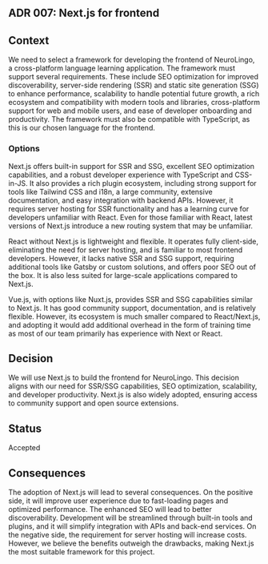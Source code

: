 ## ADR 007: Next.js for frontend

## Context
We need to select a framework for developing the frontend of NeuroLingo, a cross-platform language learning application. The framework must support several requirements. These include SEO optimization for improved discoverability, server-side rendering (SSR) and static site generation (SSG) to enhance performance, scalability to handle potential future growth, a rich ecosystem and compatibility with modern tools and libraries, cross-platform support for web and mobile users, and ease of developer onboarding and productivity. The framework must also be compatible with TypeScript, as this is our chosen language for the frontend. 

### Options

Next.js offers built-in support for SSR and SSG, excellent SEO optimization capabilities, and a robust developer experience with TypeScript and CSS-in-JS. It also provides a rich plugin ecosystem, including strong support for tools like Tailwind CSS and i18n, a large community, extensive documentation, and easy integration with backend APIs. However, it requires server hosting for SSR functionality and has a learning curve for developers unfamiliar with React. Even for those familiar with React, latest versions of Next.js introduce a new routing system that may be unfamiliar.

React without Next.js is lightweight and flexible. It operates fully client-side, eliminating the need for server hosting, and is familiar to most frontend developers. However, it lacks native SSR and SSG support, requiring additional tools like Gatsby or custom solutions, and offers poor SEO out of the box. It is also less suited for large-scale applications compared to Next.js.

Vue.js, with options like Nuxt.js, provides SSR and SSG capabilities similar to Next.js. It has good community support, documentation, and is relatively flexible. However, its ecosystem is much smaller compared to React/Next.js, and adopting it would add additional overhead in the form of training time as most of our team primarily has experience with Next or React.

## Decision

We will use Next.js to build the frontend for NeuroLingo. This decision aligns with our need for SSR/SSG capabilities, SEO optimization, scalability, and developer productivity. Next.js is also widely adopted, ensuring access to community support and open source extensions.

## Status

Accepted

## Consequences

The adoption of Next.js will lead to several consequences. On the positive side, it will improve user experience due to fast-loading pages and optimized performance. The enhanced SEO will lead to better discoverability. Development will be streamlined through built-in tools and plugins, and it will simplify integration with APIs and back-end services. On the negative side, the requirement for server hosting will increase costs. However, we believe the benefits outweigh the drawbacks, making Next.js the most suitable framework for this project.
